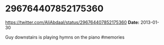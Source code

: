 # 296764407852175360
https://twitter.com/AliAbdaal/status/296764407852175360
**Date:** 2013-01-30

Guy downstairs is playing hymns on the piano #memories
